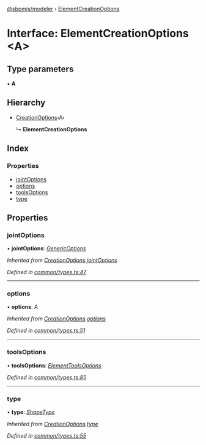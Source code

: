 [@sbpmjs/modeler](../README.md) › [ElementCreationOptions](elementcreationoptions.md)

# Interface: ElementCreationOptions <**A**>

## Type parameters

▪ **A**

## Hierarchy

* [CreationOptions](creationoptions.md)‹A›

  ↳ **ElementCreationOptions**

## Index

### Properties

* [jointOptions](elementcreationoptions.md#jointoptions)
* [options](elementcreationoptions.md#options)
* [toolsOptions](elementcreationoptions.md#toolsoptions)
* [type](elementcreationoptions.md#type)

## Properties

###  jointOptions

• **jointOptions**: *[GenericOptions](genericoptions.md)*

*Inherited from [CreationOptions](creationoptions.md).[jointOptions](creationoptions.md#jointoptions)*

*Defined in [common/types.ts:47](https://github.com/mkolodiy/sbpmjs/blob/51ad125/packages/sbpm-modeler/lib/common/types.ts#L47)*

___

###  options

• **options**: *A*

*Inherited from [CreationOptions](creationoptions.md).[options](creationoptions.md#options)*

*Defined in [common/types.ts:51](https://github.com/mkolodiy/sbpmjs/blob/51ad125/packages/sbpm-modeler/lib/common/types.ts#L51)*

___

###  toolsOptions

• **toolsOptions**: *[ElementToolsOptions](elementtoolsoptions.md)*

*Defined in [common/types.ts:85](https://github.com/mkolodiy/sbpmjs/blob/51ad125/packages/sbpm-modeler/lib/common/types.ts#L85)*

___

###  type

• **type**: *[ShapeType](../enums/shapetype.md)*

*Inherited from [CreationOptions](creationoptions.md).[type](creationoptions.md#type)*

*Defined in [common/types.ts:55](https://github.com/mkolodiy/sbpmjs/blob/51ad125/packages/sbpm-modeler/lib/common/types.ts#L55)*
